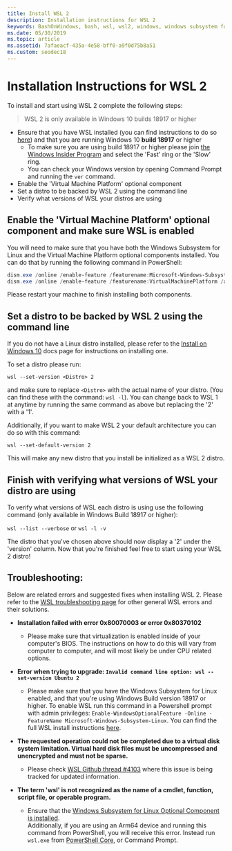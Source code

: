 ```yaml
---
title: Install WSL 2
description: Installation instructions for WSL 2
keywords: BashOnWindows, bash, wsl, wsl2, windows, windows subsystem for linux, windowssubsystem, ubuntu, debian, suse, windows 10, install
ms.date: 05/30/2019
ms.topic: article
ms.assetid: 7afaeacf-435a-4e58-bff0-a9f0d75b8a51
ms.custom: seodec18
---
```


# Installation Instructions for WSL 2

To install and start using WSL 2 complete the following steps:

> WSL 2 is only available in Windows 10 builds 18917 or higher

- Ensure that you have WSL installed (you can find instructions to do so [here](./install-win10.md)) and that you are running Windows 10 **build 18917** or higher
   - To make sure you are using build 18917 or higher please join [the Windows Insider Program](https://insider.windows.com/en-us/) and select the 'Fast' ring or the 'Slow' ring. 
   - You can check your Windows version by opening Command Prompt and running the `ver` command.
- Enable the 'Virtual Machine Platform' optional component
- Set a distro to be backed by WSL 2 using the command line
- Verify what versions of WSL your distros are using

## Enable the 'Virtual Machine Platform' optional component and make sure WSL is enabled

You will need to make sure that you have both the Windows Subsystem for Linux and the Virtual Machine Platform optional components installed. You can do that by running the following command in PowerShell: 

```powershell
dism.exe /online /enable-feature /featurename:Microsoft-Windows-Subsystem-Linux /all /norestart
dism.exe /online /enable-feature /featurename:VirtualMachinePlatform /all /norestart
```

Please restart your machine to finish installing both components.


## Set a distro to be backed by WSL 2 using the command line

If you do not have a Linux distro installed, please refer to the [Install on Windows 10](./install-win10.md#install-your-linux-distribution-of-choice) docs page for instructions on installing one. 

To set a distro please run: 

```
wsl --set-version <Distro> 2
```

and make sure to replace `<Distro>` with the actual name of your distro. (You can find these with the command: `wsl -l`). You can change back to WSL 1 at anytime by running the same command as above but replacing the '2' with a '1'.

Additionally, if you want to make WSL 2 your default architecture you can do so with this command:

```
wsl --set-default-version 2
```

This will make any new distro that you install be initialized as a WSL 2 distro.

## Finish with verifying what versions of WSL your distro are using

To verify what versions of WSL each distro is using use the following command (only available in Windows Build 18917 or higher):

`wsl --list --verbose` or `wsl -l -v`

The distro that you've chosen above should now display a '2' under the 'version' column. Now that you're finished feel free to start using your WSL 2 distro! 

## Troubleshooting: 

Below are related errors and suggested fixes when installing WSL 2. Please refer to the [WSL troubleshooting page](troubleshooting.md) for other general WSL errors and their solutions.

* **Installation failed with error 0x80070003 or error 0x80370102**
    * Please make sure that virtualization is enabled inside of your computer's BIOS. The instructions on how to do this will vary from computer to computer, and will most likely be under CPU related options.
   
* **Error when trying to upgrade: `Invalid command line option: wsl --set-version Ubuntu 2`**
    * Please make sure that you have the Windows Subsystem for Linux enabled, and that you're using Windows Build version 18917 or higher. To enable WSL run this command in a Powershell prompt with admin privileges: `Enable-WindowsOptionalFeature -Online -FeatureName Microsoft-Windows-Subsystem-Linux`. You can find the full WSL install instructions [here](./install-win10.md).

* **The requested operation could not be completed due to a virtual disk system limitation. Virtual hard disk files must be uncompressed and unencrypted and must not be sparse.**
    * Please check [WSL Github thread #4103](https://github.com/microsoft/WSL/issues/4103) where this issue is being tracked for updated information.

* **The term 'wsl' is not recognized as the name of a cmdlet, function, script file, or operable program.** 
    * Ensure that the [Windows Subsystem for Linux Optional Component is installed](./wsl2-install.md#enable-the-virtual-machine-platform-optional-component-and-make-sure-wsl-is-enabled).<br> Additionally, if you are using an Arm64 device and running this command from PowerShell, you will receive this error. Instead run `wsl.exe` from [PowerShell Core](https://docs.microsoft.com/en-us/powershell/scripting/install/installing-powershell-core-on-windows?view=powershell-6), or Command Prompt. 
